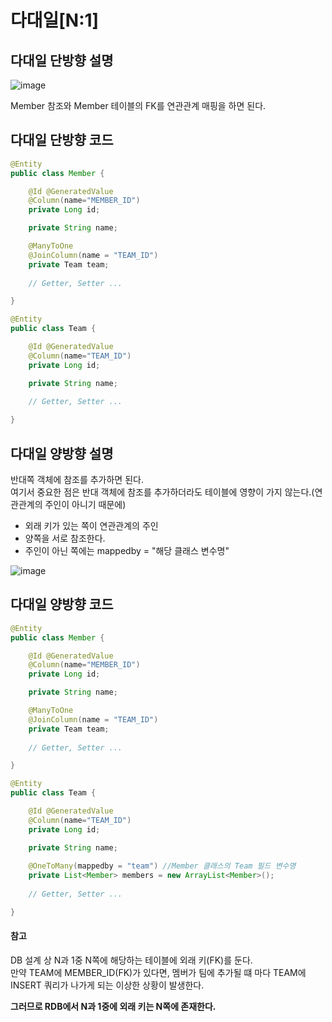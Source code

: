 # 다대일[N:1]
## 다대일 단방향 설명

![image](https://github.com/user-attachments/assets/e3178ab6-78f9-40e0-be10-99d974f6e77c)   

Member 참조와 Member 테이블의 FK를 연관관계 매핑을 하면 된다.  

## 다대일 단방향 코드

```java
@Entity
public class Member {

    @Id @GeneratedValue
    @Column(name="MEMBER_ID")
    private Long id;

    private String name;

    @ManyToOne
    @JoinColumn(name = "TEAM_ID")
    private Team team;
    
    // Getter, Setter ...

}
```

```java
@Entity
public class Team {

    @Id @GeneratedValue
    @Column(name="TEAM_ID")
    private Long id;

    private String name;
    
    // Getter, Setter ...

}
```

## 다대일 양방향 설명

반대쪽 객체에 참조를 추가하면 된다.   
여기서 중요한 점은 반대 객체에 참조를 추가하더라도 테이블에 영향이 가지 않는다.(연관관계의 주인이 아니기 때문에)

- 외래 키가 있는 쪽이 연관관계의 주인
- 양쪽을 서로 참조한다.
- 주인이 아닌 쪽에는 mappedby = "해당 클래스 변수명"

![image](https://github.com/user-attachments/assets/451a4837-04cd-42ef-b32d-8dfad36e88a2)

## 다대일 양방향 코드

```java
@Entity
public class Member {

    @Id @GeneratedValue
    @Column(name="MEMBER_ID")
    private Long id;

    private String name;

    @ManyToOne
    @JoinColumn(name = "TEAM_ID")
    private Team team;
    
    // Getter, Setter ...

}
```

```java
@Entity
public class Team {

    @Id @GeneratedValue
    @Column(name="TEAM_ID")
    private Long id;

    private String name;
    
    @OneToMany(mappedby = "team") //Member 클래스의 Team 필드 변수명
    private List<Member> members = new ArrayList<Member>();
    
    // Getter, Setter ...

}
```


#### 참고
DB 설계 상 N과 1중 N쪽에 해당하는 테이블에 외래 키(FK)를 둔다.   
만약 TEAM에 MEMBER_ID(FK)가 있다면, 멤버가 팀에 추가될 떄 마다 TEAM에 INSERT 쿼리가 나가게 되는 이상한 상황이 발생한다.   

**그러므로 RDB에서 N과 1중에 외래 키는 N쪽에 존재한다.**    